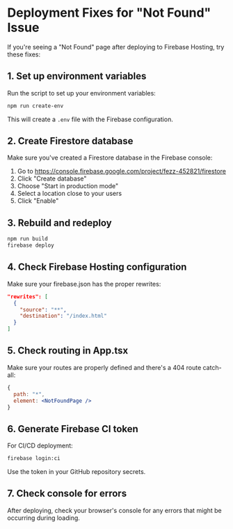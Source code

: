 # Deployment Fixes for "Not Found" Issue

If you're seeing a "Not Found" page after deploying to Firebase Hosting, try these fixes:

## 1. Set up environment variables

Run the script to set up your environment variables:

```bash
npm run create-env
```

This will create a `.env` file with the Firebase configuration.

## 2. Create Firestore database

Make sure you've created a Firestore database in the Firebase console:

1. Go to https://console.firebase.google.com/project/fezz-452821/firestore
2. Click "Create database"
3. Choose "Start in production mode"
4. Select a location close to your users
5. Click "Enable"

## 3. Rebuild and redeploy

```bash
npm run build
firebase deploy
```

## 4. Check Firebase Hosting configuration

Make sure your firebase.json has the proper rewrites:

```json
"rewrites": [
  {
    "source": "**",
    "destination": "/index.html"
  }
]
```

## 5. Check routing in App.tsx

Make sure your routes are properly defined and there's a 404 route catch-all:

```jsx
{
  path: "*",
  element: <NotFoundPage />
}
```

## 6. Generate Firebase CI token

For CI/CD deployment:

```bash
firebase login:ci
```

Use the token in your GitHub repository secrets.

## 7. Check console for errors

After deploying, check your browser's console for any errors that might be occurring during loading.